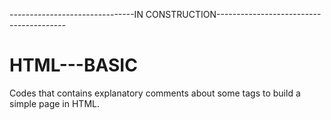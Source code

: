 -------------------------------IN CONSTRUCTION----------------------------------------
# HTML---BASIC
Codes that contains explanatory comments about some tags to build a simple page in HTML.
